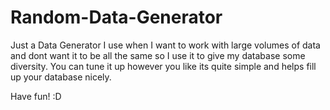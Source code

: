 # Random-Data-Generator
Just a Data Generator I use when I want to work with large volumes of data and dont want it to be all the same so I use it to give my database some diversity.
You can tune it up however you like its quite simple and helps fill up your database nicely.

Have fun! :D
